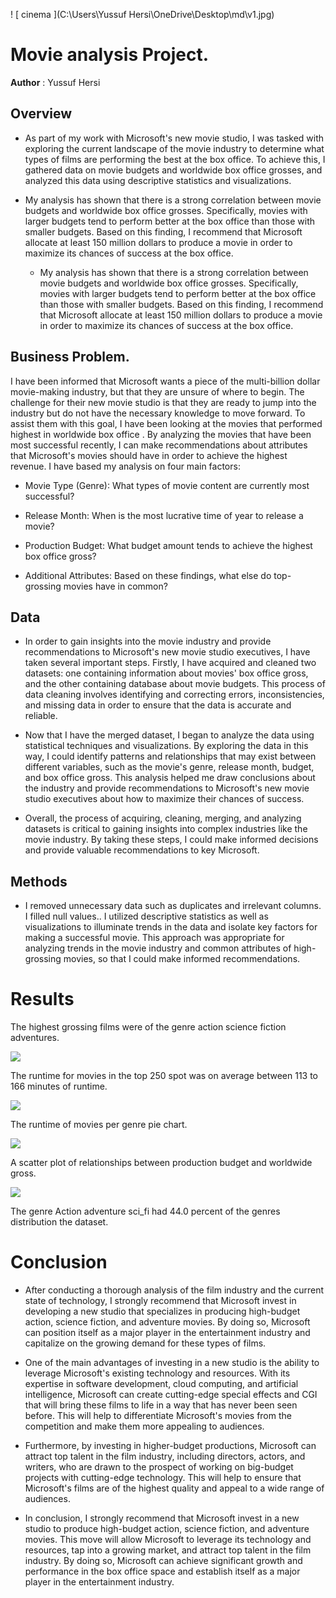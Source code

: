 ! [ cinema ](C:\Users\Yussuf Hersi\OneDrive\Desktop\md\v1.jpg)

# Movie analysis Project.

**Author** : Yussuf Hersi

## Overview



* As part of my work with Microsoft's new movie studio, I was tasked with exploring the current landscape of the movie industry to determine what types of films are performing the best at the box office. To achieve this, I gathered data on movie budgets and worldwide box office grosses, and analyzed this data using descriptive statistics and visualizations.

* My analysis has shown that there is a strong correlation between movie budgets and worldwide box office grosses. Specifically, movies with larger budgets tend to perform better at the box office than those with smaller budgets. Based on this finding, I recommend that Microsoft allocate at least 150 million dollars to produce a movie in order to maximize its chances of success at the box office.


  * My analysis has shown that there is a strong correlation between movie budgets and worldwide box office grosses. Specifically, movies with larger budgets tend to perform better at the box office than those with smaller budgets. Based on this finding, I recommend that Microsoft allocate at least 150 million dollars to produce a movie in order to maximize its chances of success at the box office.


## Business Problem.

I have been informed that Microsoft wants a piece of the multi-billion dollar movie-making industry, but that they are unsure of where to begin. The challenge for their new movie studio is that they are ready to jump into the industry but do not have the necessary knowledge to move forward. To assist them with this goal, I have been looking at the movies that performed highest in worldwide box office . By analyzing the movies that have been most successful recently, I can make recommendations about attributes that Microsoft's movies should have in order to achieve the highest revenue. I have based my analysis on four main factors:

* Movie Type (Genre): What types of movie content are currently most successful?
* Release Month: When is the most lucrative time of year to release a movie?
* Production Budget: What budget amount tends to achieve the highest box office gross?


* Additional Attributes: Based on these findings, what else do top-grossing movies have in common?

## Data


* In order to gain insights into the movie industry and provide recommendations to Microsoft's new movie studio executives, I have taken several important steps. Firstly, I  have acquired and cleaned two datasets: one containing information about movies' box office gross, and the other containing database  about movie budgets. This process of data cleaning involves identifying and correcting errors, inconsistencies, and missing data in order to ensure that the data is accurate and reliable.


* Now that I have the merged dataset, I  began to analyze the data using statistical techniques and visualizations. By exploring the data in this way, I  could identify patterns and relationships that may exist between different variables, such as the movie's genre, release month, budget, and box office gross. This analysis  helped me  draw conclusions about the industry and provide recommendations to Microsoft's new movie studio executives about how to maximize their chances of success.


* Overall, the process of acquiring, cleaning, merging, and analyzing datasets is critical to gaining insights into complex industries like the movie industry. By taking these steps, I could make informed decisions and provide valuable recommendations to key Microsoft.


## Methods

* I removed unnecessary data such as duplicates and irrelevant columns. I filled null values.. I utilized descriptive statistics as well as visualizations to illuminate trends in the data and isolate key factors for making a successful movie. This approach was appropriate for analyzing trends in the movie industry and common attributes of high-grossing movies, so that I could make informed recommendations.

# Results

The highest grossing films were of the genre action science fiction adventures.

![](runtimegraph.png)

The runtime for movies in the top 250 spot was on average between 113 to 166  minutes of runtime.

![](genresbargraph.png)

The runtime of movies per genre pie chart.

![](positivecorr.png)

A scatter plot of  relationships between production budget and worldwide gross.

![](pie3.png)

The genre Action adventure sci_fi had 44.0 percent of the genres distribution the dataset.

# Conclusion

* After conducting a thorough analysis of the film industry and the current state of technology, I strongly recommend that Microsoft invest in developing a new studio that specializes in producing high-budget action, science fiction, and adventure movies. By doing so, Microsoft can position itself as a major player in the entertainment industry and capitalize on the growing demand for these types of films.


* One of the main advantages of investing in a new studio is the ability to leverage Microsoft's existing technology and resources. With its expertise in software development, cloud computing, and artificial intelligence, Microsoft can create cutting-edge special effects and CGI that will bring these films to life in a way that has never been seen before. This will help to differentiate Microsoft's movies from the competition and make them more appealing to audiences.

* Furthermore, by investing in higher-budget productions, Microsoft can attract top talent in the film industry, including directors, actors, and writers, who are drawn to the prospect of working on big-budget projects with cutting-edge technology. This will help to ensure that Microsoft's films are of the highest quality and appeal to a wide range of audiences.

* In conclusion, I strongly recommend that Microsoft invest in a new studio to produce high-budget action, science fiction, and adventure movies. This move will allow Microsoft to leverage its technology and resources, tap into a growing market, and attract top talent in the film industry. By doing so, Microsoft can achieve significant growth and performance in the box office space and establish itself as a major player in the entertainment industry.


